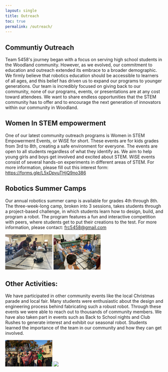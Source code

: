 ```yaml
---
layout: single 
title: Outreach 
toc: true 
permalink: /outreach/ 
---
```


## Communtiy Outreach 
Team 5458's journey began with a focus on serving high school students in the Woodland community. However, as we evolved, our commitment to education and outreach extended its embrace to a broader demographic. We firmly believe that robotics education should be accessible to learners of all ages, and this belief has driven us to expand our programs to younger generations. Our team is incredibly focused on giving back to our community, none of our programs, events, or presentations are at any cost toward attendees. We want to share endless opportunities that the STEM community has to offer and to encourage the next generation of innovators within our community in Woodland. 

## Women In STEM empowerment
One of our latest community outreach programs is Women in STEM Empowerment Events, or WiSE for short. These events are for kids grades from 3rd to 8th, creating a safe environment for everyone.  The events are open to all students regardless of what they identify as. We aim to help young girls and boys get involved and excited about STEM. WiSE events consist of several hands-on experiments in different areas of STEM. 
For more information, please fill out this interest form: https://forms.gle/L5xDpvuTHjQ9no386

## Robotics Summer Camps
Our annual robotics summer camp is available for grades 4th through 8th. The three-week-long camp, broken into 3 sessions, takes students through a project-based challenge, in which students learn how to design, build, and program a robot. The program features a fun and interactive competition with peers, where students get to put their creations to the test. 
For more information, please contact: frc5458@gmail.com

<img src="/images/TeamOureach/SummerCamp 1.JPG" style="width: 150px;" /> <img src="/images/TeamOureach/SummerCamp 2.JPG" style="width: 150px;" />

## Other Activities:
We have participated in other community events like the local Christmas parade and local fair. Many students were enthusiastic about the design and engineering process behind fabricating such a robust robot. Through these events we were able to reach out to thousands of community members. 
We have also taken part in events such as Back to School nights and Club Rushes to generate interest and exhibit our seasonal robot. Students learned the importance of the team in our community and how they can get involved.

<img src="/images/TeamOureach/Holidayparade.jpg" style="width: 150px;" /> <img src="/images/TeamOureach/Yolofair.jpg" style="width: 150px;" />
